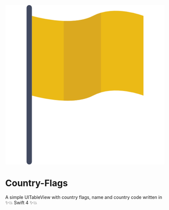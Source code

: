 ![GitHub Logo](https://github.com/enigmatic7earth/Country-Flags/blob/master/Country-Flags/Assets.xcassets/logo.imageset/flag.png)
# Country-Flags
A simple UITableView with country flags, name and country code written in :sparkles::boom: Swift 4 :sparkles::boom:
